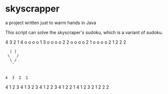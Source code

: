 # skyscrapper
a project written just to warm hands in Java



This script can solve the skyscraper's sudoku, which is a variant of sudoku.

   4  3  2  1
4  o  o  o  o  1
3  o  o  o  o  2
2  o  o  o  o  2
1  o  o  o  o  2
   1  2  2  2 

      | | 
     \   /
      \ /
       '


    4  3  2  1  
 4  1  2  3  4  1 
 3  2  3  4  1  2 
 2  3  4  1  2  2 
 1  4  1  2  3  2 
    1  2  2  2   
